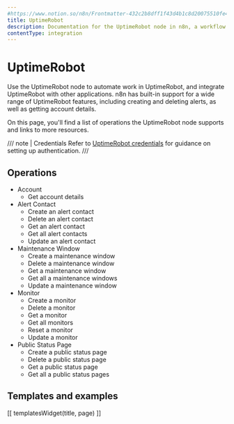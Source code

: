 ```yaml
---
#https://www.notion.so/n8n/Frontmatter-432c2b8dff1f43d4b1c8d20075510fe4
title: UptimeRobot
description: Documentation for the UptimeRobot node in n8n, a workflow automation platform. Includes details of operations and configuration, and links to examples and credentials information.
contentType: integration
---
```


# UptimeRobot

Use the UptimeRobot node to automate work in UptimeRobot, and integrate UptimeRobot with other applications. n8n has built-in support for a wide range of UptimeRobot features, including creating and deleting alerts, as well as getting account details. 

On this page, you'll find a list of operations the UptimeRobot node supports and links to more resources.

/// note | Credentials
Refer to [UptimeRobot credentials](/integrations/builtin/credentials/uptimerobot/) for guidance on setting up authentication. 
///

## Operations

* Account
    * Get account details
* Alert Contact
    * Create an alert contact
    * Delete an alert contact
    * Get an alert contact
    * Get all alert contacts
    * Update an alert contact
* Maintenance Window
    * Create a maintenance window
    * Delete a maintenance window
    * Get a maintenance window
    * Get all a maintenance windows
    * Update a maintenance window
* Monitor
    * Create a monitor
    * Delete a monitor
    * Get a monitor
    * Get all monitors
    * Reset a monitor
    * Update a monitor
* Public Status Page
    * Create a public status page
    * Delete a public status page
    * Get a public status page
    * Get all a public status pages

## Templates and examples

<!-- see https://www.notion.so/n8n/Pull-in-templates-for-the-integrations-pages-37c716837b804d30a33b47475f6e3780 -->
[[ templatesWidget(title, page) ]]
